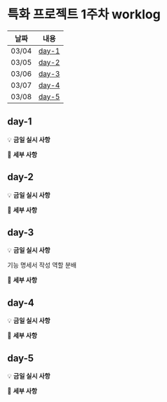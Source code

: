 # 특화 프로젝트 1주차 worklog

|날짜|내용|
|:---:|:---:|
|03/04|[day-1](#day-1)|
|03/05|[day-2](#day-2)|
|03/06|[day-3](#day-3)|
|03/07|[day-4](#day-4)|
|03/08|[day-5](#day-5)|


## day-1

💡 **금일 실시 사항**

    

📜 **세부 사항**

    
## day-2

💡 **금일 실시 사항**

    
📜 **세부 사항**

## day-3

💡 **금일 실시 사항**

기능 명세서 작성
역할 분배

📜 **세부 사항**

## day-4

💡 **금일 실시 사항**


📜 **세부 사항**

## day-5

💡 **금일 실시 사항**


📜 **세부 사항**